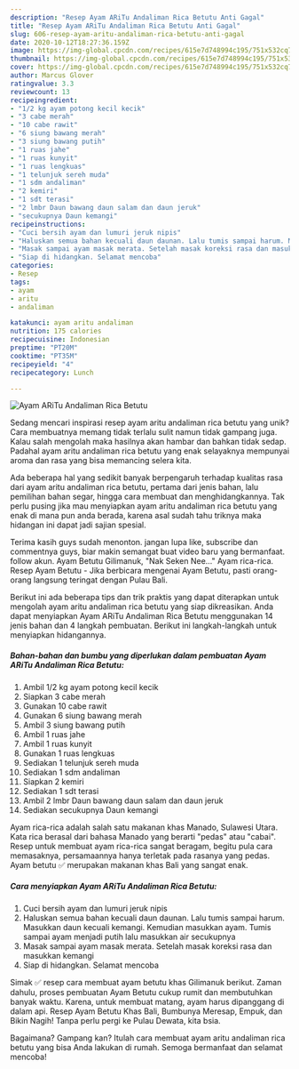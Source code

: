 ```yaml
---
description: "Resep Ayam ARiTu Andaliman Rica Betutu Anti Gagal"
title: "Resep Ayam ARiTu Andaliman Rica Betutu Anti Gagal"
slug: 606-resep-ayam-aritu-andaliman-rica-betutu-anti-gagal
date: 2020-10-12T18:27:36.159Z
image: https://img-global.cpcdn.com/recipes/615e7d748994c195/751x532cq70/ayam-aritu-andaliman-rica-betutu-foto-resep-utama.jpg
thumbnail: https://img-global.cpcdn.com/recipes/615e7d748994c195/751x532cq70/ayam-aritu-andaliman-rica-betutu-foto-resep-utama.jpg
cover: https://img-global.cpcdn.com/recipes/615e7d748994c195/751x532cq70/ayam-aritu-andaliman-rica-betutu-foto-resep-utama.jpg
author: Marcus Glover
ratingvalue: 3.3
reviewcount: 13
recipeingredient:
- "1/2 kg ayam potong kecil kecik"
- "3 cabe merah"
- "10 cabe rawit"
- "6 siung bawang merah"
- "3 siung bawang putih"
- "1 ruas jahe"
- "1 ruas kunyit"
- "1 ruas lengkuas"
- "1 telunjuk sereh muda"
- "1 sdm andaliman"
- "2 kemiri"
- "1 sdt terasi"
- "2 lmbr Daun bawang daun salam dan daun jeruk"
- "secukupnya Daun kemangi"
recipeinstructions:
- "Cuci bersih ayam dan lumuri jeruk nipis"
- "Haluskan semua bahan kecuali daun daunan. Lalu tumis sampai harum. Masukkan daun kecuali kemangi. Kemudian masukkan ayam. Tumis sampai ayam menjadi putih lalu masukkan air secukupnya"
- "Masak sampai ayam masak merata. Setelah masak koreksi rasa dan masukkan kemangi"
- "Siap di hidangkan. Selamat mencoba"
categories:
- Resep
tags:
- ayam
- aritu
- andaliman

katakunci: ayam aritu andaliman 
nutrition: 175 calories
recipecuisine: Indonesian
preptime: "PT20M"
cooktime: "PT35M"
recipeyield: "4"
recipecategory: Lunch

---
```



![Ayam ARiTu Andaliman Rica Betutu](https://img-global.cpcdn.com/recipes/615e7d748994c195/751x532cq70/ayam-aritu-andaliman-rica-betutu-foto-resep-utama.jpg)

Sedang mencari inspirasi resep ayam aritu andaliman rica betutu yang unik? Cara membuatnya memang tidak terlalu sulit namun tidak gampang juga. Kalau salah mengolah maka hasilnya akan hambar dan bahkan tidak sedap. Padahal ayam aritu andaliman rica betutu yang enak selayaknya mempunyai aroma dan rasa yang bisa memancing selera kita.

Ada beberapa hal yang sedikit banyak berpengaruh terhadap kualitas rasa dari ayam aritu andaliman rica betutu, pertama dari jenis bahan, lalu pemilihan bahan segar, hingga cara membuat dan menghidangkannya. Tak perlu pusing jika mau menyiapkan ayam aritu andaliman rica betutu yang enak di mana pun anda berada, karena asal sudah tahu triknya maka hidangan ini dapat jadi sajian spesial.

Terima kasih guys sudah menonton. jangan lupa like, subscribe dan commentnya guys, biar makin semangat buat video baru yang bermanfaat. follow akun. Ayam Betutu Gilimanuk, &#34;Nak Seken Nee…&#34; Ayam rica-rica. Resep Ayam Betutu - Jika berbicara mengenai Ayam Betutu, pasti orang-orang langsung teringat dengan Pulau Bali.


Berikut ini ada beberapa tips dan trik praktis yang dapat diterapkan untuk mengolah ayam aritu andaliman rica betutu yang siap dikreasikan. Anda dapat menyiapkan Ayam ARiTu Andaliman Rica Betutu menggunakan 14 jenis bahan dan 4 langkah pembuatan. Berikut ini langkah-langkah untuk menyiapkan hidangannya.

<!--inarticleads1-->

##### Bahan-bahan dan bumbu yang diperlukan dalam pembuatan Ayam ARiTu Andaliman Rica Betutu:

1. Ambil 1/2 kg ayam potong kecil kecik
1. Siapkan 3 cabe merah
1. Gunakan 10 cabe rawit
1. Gunakan 6 siung bawang merah
1. Ambil 3 siung bawang putih
1. Ambil 1 ruas jahe
1. Ambil 1 ruas kunyit
1. Gunakan 1 ruas lengkuas
1. Sediakan 1 telunjuk sereh muda
1. Sediakan 1 sdm andaliman
1. Siapkan 2 kemiri
1. Sediakan 1 sdt terasi
1. Ambil 2 lmbr Daun bawang daun salam dan daun jeruk
1. Sediakan secukupnya Daun kemangi


Ayam rica-rica adalah salah satu makanan khas Manado, Sulawesi Utara. Kata rica berasal dari bahasa Manado yang berarti &#34;pedas&#34; atau &#34;cabai&#34;. Resep untuk membuat ayam rica-rica sangat beragam, begitu pula cara memasaknya, persamaannya hanya terletak pada rasanya yang pedas. Ayam betutu ✅ merupakan makanan khas Bali yang sangat enak. 

<!--inarticleads2-->

##### Cara menyiapkan Ayam ARiTu Andaliman Rica Betutu:

1. Cuci bersih ayam dan lumuri jeruk nipis
1. Haluskan semua bahan kecuali daun daunan. Lalu tumis sampai harum. Masukkan daun kecuali kemangi. Kemudian masukkan ayam. Tumis sampai ayam menjadi putih lalu masukkan air secukupnya
1. Masak sampai ayam masak merata. Setelah masak koreksi rasa dan masukkan kemangi
1. Siap di hidangkan. Selamat mencoba


Simak ✅ resep cara membuat ayam betutu khas Gilimanuk berikut. Zaman dahulu, proses pembuatan Ayam Betutu cukup rumit dan membutuhkan banyak waktu. Karena, untuk membuat matang, ayam harus dipanggang di dalam api. Resep Ayam Betutu Khas Bali, Bumbunya Meresap, Empuk, dan Bikin Nagih! Tanpa perlu pergi ke Pulau Dewata, kita bsia. 

Bagaimana? Gampang kan? Itulah cara membuat ayam aritu andaliman rica betutu yang bisa Anda lakukan di rumah. Semoga bermanfaat dan selamat mencoba!
